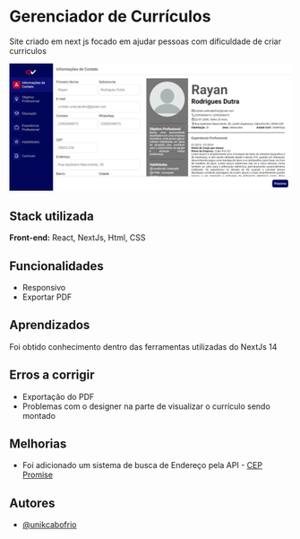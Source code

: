 
# Gerenciador de Currículos

Site criado em next js focado em ajudar pessoas com dificuldade de criar curriculos

![Imagem](https://github.com/unikcabofrio/nextjs-geradorcurriculo/blob/main/public/site.png?raw=true)

## Stack utilizada

**Front-end:** React, NextJs, Html, CSS


<!-- ## Variáveis de Ambiente

Para rodar esse projeto, você vai precisar adicionar as seguintes variáveis de ambiente no seu .env

`API_KEY`

`ANOTHER_API_KEY` -->

## Funcionalidades

- Responsivo
- Exportar PDF


## Aprendizados

Foi obtido conhecimento dentro das ferramentas utilizadas do NextJs 14

## Erros a corrigir

- Exportação do PDF
- Problemas com o designer na parte de visualizar o currículo sendo montado

## Melhorias

- Foi adicionado um sistema de busca de Endereço pela API - [CEP Promise](https://github.com/BrasilAPI/cep-promise)

## Autores

- [@unikcabofrio](https://github.com/unikcabofrio)

